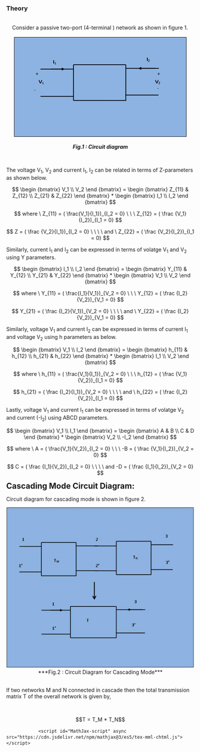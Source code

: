 ### Theory
<div>
<br>&nbsp;&nbsp;&nbsp;
 Consider a passive two-port (4-terminal ) network as shown in figure 1.<br><br>							
<div align="center">
<img src="images/main tp.jpg" />

***Fig.1 : Circuit diagram***
</div>
	<br>
<p>The voltage V<sub>1</sub>, V<sub>2</sub>  and current I<sub>1</sub>, I<sub>2</sub> can be related in terms of Z-parameters as shown below.</p>
									
									
$$ \begin {bmatrix}
	V_1 \\
	V_2
	\end {bmatrix} =
	\begin {bmatrix}
	Z_{11} & Z_{12} \\
	Z_{21} & Z_{22}
	\end {bmatrix} * 
	\begin {bmatrix}
	I_1 \\
	I_2
	\end {bmatrix} $$
	
									
$$ where \ Z_{11} = ( \frac{V_1}{I_1})_{I_2 = 0} \ \ \  Z_{12} = ( \frac {V_1}{I_2})_{I_1 = 0}  $$
	
$$ Z = ( \frac {V_2}{I_1})_{I_2 = 0} \ \ \ \ and \ Z_{22} = ( \frac {V_2}{I_2})_{I_1 = 0} $$


<p>Similarly, current I<sub>1</sub> and I<sub>2</sub> can be expressed in terms of volatge V<sub>1</sub> and V<sub>2</sub> using Y parameters.</p>
									
									
$$ \begin {bmatrix}
	I_1 \\
	I_2
	\end {bmatrix} =
	\begin {bmatrix}
	Y_{11} & Y_{12} \\
	Y_{21} & Y_{22}
	\end {bmatrix} * 
	\begin {bmatrix}
	V_1 \\
	V_2
	\end {bmatrix} $$
	
									
$$ where \ Y_{11} = ( \frac{I_1}{V_1})_{V_2 = 0} \ \ \  Y_{12} = ( \frac {I_2}{V_2})_{V_1 = 0}  $$
	
$$ Y_{21} = ( \frac {I_2}{V_1})_{V_2 = 0} \ \ \ \ and \ Y_{22} = ( \frac {I_2}{V_2})_{V_1 = 0} $$


<p>Similarly, voltage V<sub>1</sub> and current I<sub>2</sub> can be expressed in terms of current I<sub>1</sub> and voltage V<sub>2</sub> using h parameters as below.</p>
									
									
$$ \begin {bmatrix}
	V_1 \\
	I_2
	\end {bmatrix} =
	\begin {bmatrix}
	h_{11} & h_{12} \\
	h_{21} & h_{22}
	\end {bmatrix} * 
	\begin {bmatrix}
	I_1 \\
	V_2
	\end {bmatrix} $$
	
									
$$ where \ h_{11} = ( \frac{V_1}{I_1})_{V_2 = 0} \ \ \  h_{12} = ( \frac {V_1}{V_2})_{I_1 = 0}  $$
	
$$ h_{21} = ( \frac {I_2}{I_1})_{V_2 = 0} \ \ \ \ and \ h_{22} = ( \frac {I_2}{V_2})_{I_1 = 0} $$

									
										
<p>Lastly, voltage V<sub>1</sub> and current I<sub>1</sub> can be expressed in terms of volatge V<sub>2</sub> and current (-I<sub>2</sub>) using ABCD parameters.</p>
									
									
$$ \begin {bmatrix}
	V_1 \\
	I_1
	\end {bmatrix} =
	\begin {bmatrix}
	A & B \\
	C & D
	\end {bmatrix} * 
	\begin {bmatrix}
	V_2 \\
	-I_2
	\end {bmatrix} $$
	
									
$$ where \ A = ( \frac{V_1}{V_2})_{I_2 = 0} \ \ \  -B = ( \frac {V_1}{I_2})_{V_2 = 0}  $$
	
$$ C = ( \frac {I_1}{V_2})_{I_2 = 0} \ \ \ \ and -D = ( \frac {I_1}{I_2})_{V_2 = 0} $$
	
									
<span style="background-color: rgb(255, 255, 255); font-size: 21px; "><b>Cascading Mode Circuit Diagram:</b></span>
<br>									
<p>Circuit diagram for cascading mode is shown in figure 2.</p>
<div align="center">
<img src="images/tp main 2.JPG" /><br>	
***Fig.2 : Circuit Diagram for Cascading Mode***
</div>
<br>	
<p>If two networks M and N connected in cascade then the total transmission matrix T of the overall network is given by,</p>
<br>
<p style ="text-align:center;">
$$T = T_M * T_N$$
</p>
									
				<script id="MathJax-script" async src="https://cdn.jsdelivr.net/npm/mathjax@3/es5/tex-mml-chtml.js"></script>					
